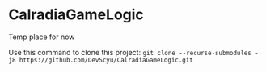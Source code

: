 # CalradiaGameLogic
Temp place for now


Use this command to clone this project:
`git clone --recurse-submodules -j8 https://github.com/DevScyu/CalradiaGameLogic.git`


